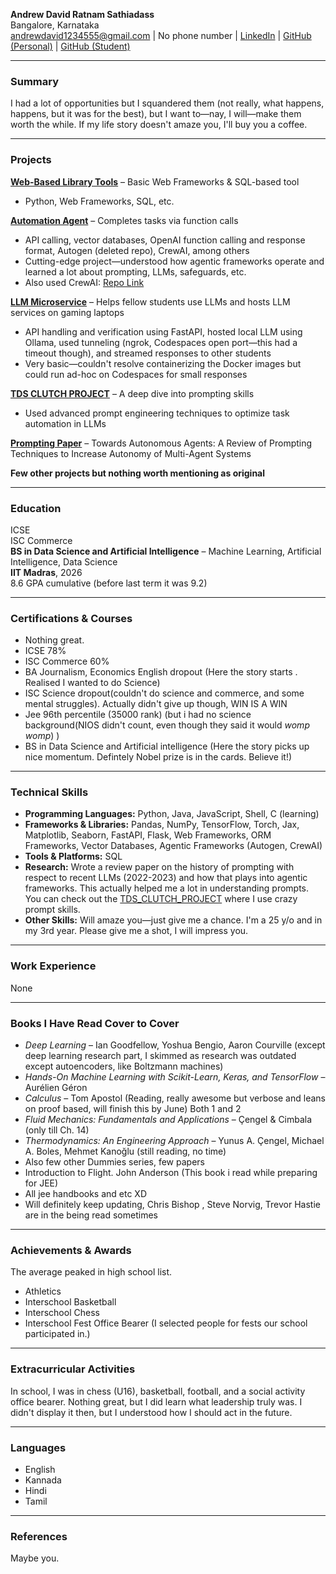 **Andrew David Ratnam Sathiadass**\
Bangalore, Karnataka\
[andrewdavid1234555@gmail.com](mailto\:andrewdavid1234555@gmail.com) | No phone number | [LinkedIn](https://www.linkedin.com/in/andrew-david-419a82272/) | [GitHub (Personal)](https://github.com/AndrewDavidRatnam) | [GitHub (Student)](https://github.com/ANdIeCOOl)

---

### **Summary**

I had a lot of opportunities but I squandered them (not really, what happens, happens, but it was for the best), but I want to—nay, I will—make them worth the while. If my life story doesn't amaze you, I'll buy you a coffee.

---

### **Projects**

**[Web-Based Library Tools](https://github.com/ANdIeCOOl/AppDev1_Library_Management_System)** – Basic Web Frameworks & SQL-based tool

- Python, Web Frameworks, SQL, etc.

**[Automation Agent](https://github.com/ANdIeCOOl/TDS-Project-1)** – Completes tasks via function calls

- API calling, vector databases, OpenAI function calling and response format, Autogen (deleted repo), CrewAI, among others
- Cutting-edge project—understood how agentic frameworks operate and learned a lot about prompting, LLMs, safeguards, etc.
- Also used CrewAI: [Repo Link](https://github.com/ANdIeCOOl/TDS-Project1-Ollama_FastAPI-)

**[LLM Microservice](https://github.com/AndrewDavidRatnam/PublicOllamaServiceMicroservice)** – Helps fellow students use LLMs and hosts LLM services on gaming laptops

- API handling and verification using FastAPI, hosted local LLM using Ollama, used tunneling (ngrok, Codespaces open port—this had a timeout though), and streamed responses to other students
- Very basic—couldn't resolve containerizing the Docker images but could run ad-hoc on Codespaces for small responses

**[TDS CLUTCH PROJECT](https://github.com/ANdIeCOOl/TDS_CLUTCH_PROJECT_1)** – A deep dive into prompting skills

- Used advanced prompt engineering techniques to optimize task automation in LLMs

**[Prompting Paper](https://github.com/ANdIeCOOl/Paradox_FetchAI/blob/main/Towards%20Autonomous%20Agents_%20A%20Review%20of%20Prompting%20techniques%20to%20increase%20autonomy%20of%20multi-agent%20Systems%20\(2\).pdf)** – Towards Autonomous Agents: A Review of Prompting Techniques to Increase Autonomy of Multi-Agent Systems

**Few other projects but nothing worth mentioning as original**

---

### **Education**

ICSE\
ISC Commerce\
**BS in Data Science and Artificial Intelligence** – Machine Learning, Artificial Intelligence, Data Science\
**IIT Madras**, 2026\
8.6 GPA cumulative (before last term it was 9.2)

---
### **Certifications & Courses**  
- Nothing great.
- ICSE 78%
- ISC Commerce 60%
- BA Journalism, Economics English dropout (Here the story starts . Realised I wanted to do Science)
- ISC Science dropout(couldn't do science and commerce, and some mental struggles). Actually didn't give up though, WIN IS A WIN
- Jee 96th percentile (35000 rank) (but i had no science background(NIOS didn't count, even though they said it would *womp womp*) )
- BS in Data Science and Artificial intelligence (Here the story picks up nice momentum. Defintely Nobel prize is in the cards. Believe it!)
  
---
### **Technical Skills**

- **Programming Languages:** Python, Java, JavaScript, Shell, C (learning)
- **Frameworks & Libraries:** Pandas, NumPy, TensorFlow, Torch, Jax, Matplotlib, Seaborn, FastAPI, Flask, Web Frameworks, ORM Frameworks, Vector Databases, Agentic Frameworks (Autogen, CrewAI)
- **Tools & Platforms:** SQL
- **Research:** Wrote a review paper on the history of prompting with respect to recent LLMs (2022-2023) and how that plays into agentic frameworks. This actually helped me a lot in understanding prompts. You can check out the [TDS\_CLUTCH\_PROJECT](https://github.com/ANdIeCOOl/TDS_CLUTCH_PROJECT_1) where I use crazy prompt skills.
- **Other Skills:** Will amaze you—just give me a chance. I'm a 25 y/o and in my 3rd year. Please give me a shot, I will impress you.

---

### **Work Experience**

None

---

### **Books I Have Read Cover to Cover**

- *Deep Learning* – Ian Goodfellow, Yoshua Bengio, Aaron Courville (except deep learning research part, I skimmed as research was outdated except autoencoders, like Boltzmann machines)
- *Hands-On Machine Learning with Scikit-Learn, Keras, and TensorFlow* – Aurélien Géron
- *Calculus* – Tom Apostol (Reading, really awesome but verbose and leans on proof based, will finish this by June) Both 1 and 2
- *Fluid Mechanics: Fundamentals and Applications* – Çengel & Cimbala (only till Ch. 14)
- *Thermodynamics: An Engineering Approach* – Yunus A. Çengel, Michael A. Boles, Mehmet Kanoğlu (still reading, no time)
- Also few other Dummies series, few papers 
- Introduction to Flight. John Anderson (This book i read while preparing for JEE)
- All jee handbooks and etc XD
- Will definitely keep updating, Chris Bishop , Steve Norvig, Trevor Hastie are in the being read sometimes

---

### **Achievements & Awards**

The average peaked in high school list.

- Athletics
- Interschool Basketball
- Interschool Chess
- Interschool Fest Office Bearer (I selected people for fests our school participated in.)

---

### **Extracurricular Activities**

In school, I was in chess (U16), basketball, football, and a social activity office bearer. Nothing great, but I did learn what leadership truly was. I didn't display it then, but I understood how I should act in the future.

---

### **Languages**

- English
- Kannada
- Hindi
- Tamil

---

### **References**

Maybe you.

